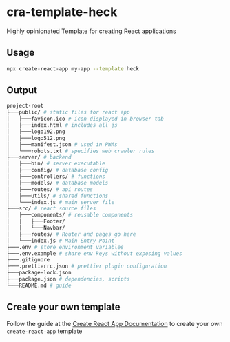 # cra-template-heck
Highly opinionated Template for creating React applications

## Usage
```bash
npx create-react-app my-app --template heck
```

## Output

```bash
project-root
├───public/ # static files for react app
│   ├───favicon.ico # icon displayed in browser tab
│   ├───index.html # includes all js
│   ├───logo192.png 
│   ├───logo512.png
│   ├───manifest.json # used in PWAs
│   └───robots.txt # specifies web crawler rules
├───server/ # backend
│   ├───bin/ # server executable
│   ├───config/ # database config
│   ├───controllers/ # functions 
│   ├───models/ # database models
│   ├───routes/ # api routes
│   ├───utils/ # shared functions
│   └───index.js # main server file
├───src/ # react source files
│   ├───components/ # reusable components
│   │   ├───Footer/ 
│   │   └───Navbar/
│   ├───routes/ # Router and pages go here
│   └───index.js # Main Entry Point
├───.env # store environment variables
├───.env.example # share env keys without exposing values
├───.gitignore
├───.prettierrc.json # prettier plugin configuration
├───package-lock.json
├───package.json # dependencies, scripts
└───README.md # guide
```


## Create your own template
Follow the guide at the [Create React App Documentation](https://create-react-app.dev/docs/custom-templates/) to create your own `create-react-app` template